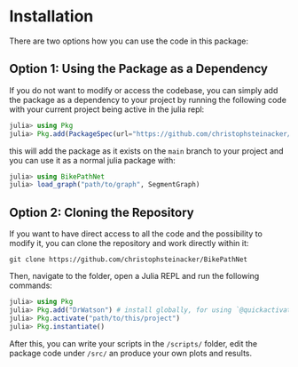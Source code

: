 # Installation

There are two options how you can use the code in this package:

## Option 1: Using the Package as a Dependency
If you do not want to modify or access the codebase, you can simply add the package as a dependency to your project by running the following code with your current project being active in the julia repl:
```julia
julia> using Pkg
julia> Pkg.add(PackageSpec(url="https://github.com/christophsteinacker/BikePathNet"; rev="main"))
```
this will add the package as it exists on the `main` branch to your project and you can use it as a normal julia package with:
```julia
julia> using BikePathNet
julia> load_graph("path/to/graph", SegmentGraph)
```
## Option 2: Cloning the Repository
If you want to have direct access to all the code and the possibility to modify it, you can clone the repository and work directly within it:

```shell
git clone https://github.com/christophsteinacker/BikePathNet
```
Then, navigate to the folder, open a Julia REPL and run the following commands:
```julia
julia> using Pkg
julia> Pkg.add("DrWatson") # install globally, for using `@quickactivate`
julia> Pkg.activate("path/to/this/project")
julia> Pkg.instantiate()
```
After this, you can write your scripts in the `/scripts/` folder, edit the package code under `/src/` an produce your own plots and results.
